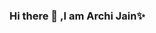 ### Hi there 👋 ,I am Archi Jain✨

<!--
**archijain23/archijain23** is a ✨ _special_ ✨ repository because its `README.md` (this file) appears on your GitHub profile.

Here are some ideas to get you started:

- 🔭 I’m currently working on  ...
- 🌱 I’m currently learning c,c++...
- 👯 I’m looking to collaborate on c ...
- 🤔 I’m looking for help with ...
- 💬 Ask me about ...
- 📫 How to reach me: jainarchi023@gmail.com...
- 😄 Pronouns: ...
- ⚡ Fun fact: ...
-->
